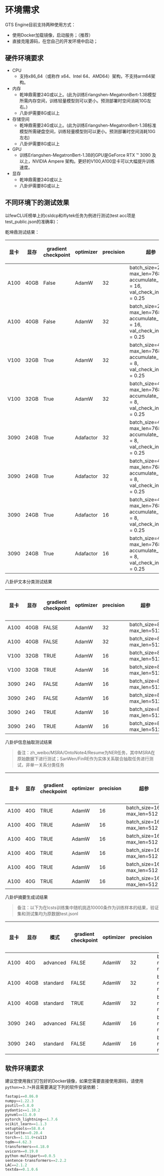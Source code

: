 # 环境需求

GTS Engine目前支持两种使用方式：

- 使用Docker加载镜像，启动服务；（推荐）
- 直接克隆源码，在您自己的开发环境中启动；

## 硬件环境要求

- CPU
  - 支持x86_64（或称作 x64、Intel 64、AMD64）架构，不支持arm64架构。
- 内存
  - 乾坤鼎需要24G或以上。(此为训练Erlangshen-MegatronBert-1.3B模型所需内存空间，训练轻量模型则可以更小。预测部署时空间消耗10G左右。)
  - 八卦炉需要8G或以上
- 存储空间
  - 乾坤鼎需要24G或以上。(此为训练Erlangshen-MegatronBert-1.3B标准模型所需硬盘空间，训练轻量模型则可以更小。预测部署时空间消耗10G左右)
  - 八卦炉需要8G或以上
- GPU
  - 训练Erlangshen-MegatronBert-1.3B的GPU是GeForce RTX ™ 3090 及以上，NVIDIA Ampere 架构。更好的V100,A100显卡可以大幅提升训练速度。
- 显存
  -  乾坤鼎需要24G或以上
  -  八卦炉需要8G或以上

## 不同环境下的测试效果

以fewCLUE榜单上的csldcp和iflytek任务为例进行测试(test acc项是test_public.json的准确率)：

乾坤鼎测试结果：

| 显卡 | 显存 | gradient checkpoint | optimizer | precision | 超参 | 任务 | 耗费时间(min) | total training step | final epoch | test acc |
| ---- | --- | ------------------- | --------- | --------- | ---- | --- | ------------- | ------------------- | ----------- | -------- |
| A100 | 40GB | False | AdamW | 32 | batch_size=2, max_len=768, accumulate_batch = 16, val_check_internal = 0.25 | csldcp  | 62 | 837 | 5 | 64.76 |
| A100 | 40GB | False | AdamW | 32 | batch_size=2, max_len=768, accumulate_batch = 16, val_check_internal = 0.25 | iflytek | 57 | 1450 | 6 | 54.15 |
| V100 | 32GB | True | AdamW | 32 | batch_size=4, max_len=768, accumulate_batch = 8, val_check_internal = 0.25 | csldcp | 168 | 837 | 6 | 64.59 |
| V100 | 32GB | True | AdamW | 32 | batch_size=4, max_len=768, accumulate_batch = 8, val_check_internal = 0.25 | iflytek | 165 | 1450 | 6 | 54.03 |
| 3090 | 24GB | True | Adafactor | 32 | batch_size=4, max_len=768, accumulate_batch = 8, val_check_internal = 0.25 | csldcp  | 381 | 837 | 24 | 64.87 |
| 3090 | 24GB | True | Adafactor | 32 | batch_size=4, max_len=768, accumulate_batch = 8, val_check_internal = 0.25 | iflytek | 217 | 1450 | 11 | 53.52 |
| 3090 | 24GB | True | Adafactor | 16 | batch_size=4, max_len=768, accumulate_batch = 8, val_check_internal = 0.25 | csldcp  | 217 | 837 | 17 | 64.20 |
| 3090 | 24GB | True | Adafactor | 16 | batch_size=4, max_len=768, accumulate_batch = 8, val_check_internal = 0.25 | iflytek | 231 | 1450 | 16 | 53.63 |

八卦炉文本分类测试结果

| 显卡 | 显存 | gradient checkpoint | optimizer | precision | 超参                      | 任务    | 真实显存占用(G) | 耗费时间(min) | total training step | final epoch | test acc |
| ---- | ---- | ------------------- | --------- | --------- | ------------------------- | ------- | --------------- | ------------- | ------------------- | ----------- | -------- |
| A100 | 40GB | FALSE               | AdamW     | 32        | batch_size=8, max_len=512 | csldcp  | 14.77           | 18            | 3184                   | 5        | 60.58    |
| A100 | 40GB | FALSE               | AdamW     | 32        | batch_size=8, max_len=512 | iflytek | 14.77           | 32            | 5494                   | 5        | 51.12    |
| V100 | 32GB | TRUE                | AdamW     | 16        | batch_size=8, max_len=512 | csldcp  | 5.25            | 25            | 3189                   | 5        | 61.74    |
| V100 | 32GB | TRUE                | AdamW     | 16        | batch_size=8, max_len=512 | iflytek | 5.25            | 38            | 5489                   | 5        | 51.63    |
| 3090 | 24G  | FALSE               | AdamW     | 16        | batch_size=8, max_len=512 | csldcp  | 15.36           | 25            | 3189                   | 5        | 60.74    |
| 3090 | 24G  | FALSE               | AdamW     | 16        | batch_size=8, max_len=512 | iflytek | 15.36           | 43            | 5494                   | 5        | 51.36    |
| 3090 | 24G  | TRUE                | AdamW     | 16        | batch_size=8, max_len=512 | csldcp  | 6.29            | 29            | 3184                   | 5        | 60.52    |
| 3090 | 24G  | TRUE                | AdamW     | 16        | batch_size=8, max_len=512 | iflytek | 6.29            | 50            | 5484                   | 5        | 51.1     |

八卦炉信息抽取测试结果

> 备注：zh_weibo/MSRA/OntoNote4/Resume为NER任务，其中MSRA在原始数据下进行测试；SanWen/FinRE作为实体关系联合抽取任务进行测试，非单一关系分类任务

| 显卡 | 显存 | gradient checkpoint | optimizer | precision | 超参                      | 任务    | 真实显存占用(G) | 耗费时间(min) | total training step | final epoch | test f1 |
| ---- | ---- | ------------------- | --------- | --------- | ------------------------- | ------- | --------------- | ------------- | ------------------- | ----------- | -------- |
| A100 | 40G  | TRUE                | AdamW     | 16        | batch_size=16, max_len=512 | zh_weibo | 6.32            | 5            | 960                   | 12        | 0.6756     |
| A100 | 40G  | TRUE                | AdamW     | 16        | batch_size=16, max_len=512 | MSRA | 21.54            | 39            | 15480                   | 6        | 0.9337     |
| A100 | 40G  | TRUE                | AdamW     | 16        | batch_size=16, max_len=512 | OntoNote4 | 13.95            | 19            | 6380                   | 7        | 0.8653     |
| A100 | 40G  | TRUE                | AdamW     | 16        | batch_size=16, max_len=512 | Resume | 7.26            | 17            | 5000                   | 21        | 0.9614     |
| A100 | 40G  | TRUE                | AdamW     | 16        | batch_size=16, max_len=512 | SanWen | 9.25            | 23            | 9680                   | 9        | 0.2704     |
| A100 | 40G  | TRUE                | AdamW     | 16        | batch_size=16, max_len=512 | FinRE | 5.60           | 18            | 3060                   | 8        | 0.4692     |



八卦炉摘要生成试结果

> 备注：以下为在lcsts训练集中随机挑选10000条作为训练样本的结果，验证集和测试集均为原数据test.jsonl


| 显卡 | 显存 | 模式 | gradient checkpoint | optimizer | precision | 超参                      | 任务    | 真实显存占用(G) | 耗费时间(min) | total training step | final epoch | test rougeL f1 |
| ---- | ---- | ---- | ------------------- | --------- | --------- | ------------------------- | ------- | --------------- | ------------- | ------------------- | ----------- | -------- |
| A100 | 40G  |  advanced | FALSE               | AdamW     | 32        | batch_size=8, max_enc_len=128, max_dec_len=64 | lcsts  | 43.52           | 69        | 7499                   | 6        | 33.04    |
| A100 | 40GB | standard | FALSE               | AdamW     | 32        | batch_size=8, max_enc_len=128, max_dec_len=64 | lcsts  | 26.55           | 42        | 7499                   | 6        | 32.28    |
| A100 | 40GB | standard | TRUE                | AdamW     | 32        | batch_size=8, max_enc_len=128, max_dec_len=64 | lcsts  | 20.56           | 44        | 7499                   | 6        | 32.28    |
| 3090 | 24G  | advanced | FALSE               | AdamW     | 16        | batch_size=8, max_enc_len=128, max_dec_len=64 | lcsts  | 43.52           | 65        | 7499                   | 6        | 32.96    |
| 3090 | 24G  | standard | FALSE               | AdamW     | 16        | batch_size=8, max_enc_len=128, max_dec_len=64 | lcsts  | 23.68           | 42        | 7499                   | 6        | 32.27    |



## 软件环境要求

建议您使用我们打包好的Docker镜像，如果您需要直接使用源码，请使用`python>=3.7+`并且需要满足下列的软件安装依赖：

```python
fastapi==0.86.0
numpy==1.22.3
psutil==5.8.0
pydantic==1.10.2
pynvml==11.0.0
pytorch_lightning==1.7.6
scikit_learn==1.1.3
setuptools==58.0.4
starlette==0.20.4
torch==1.11.0+cu113
tqdm==4.62.3
transformers==4.18.0
uvicorn==0.19.0
python-multipart==0.0.5
sentence-transformers==2.2.2
LAC==2.1.2
textda==0.1.0.6
```

